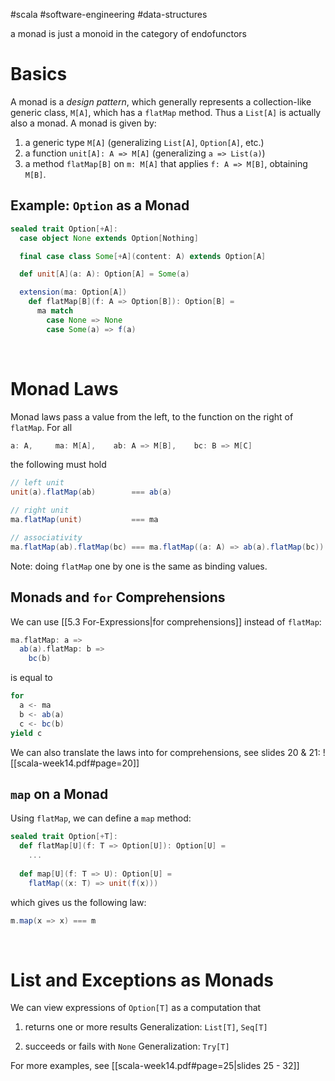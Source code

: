 #scala #software-engineering #data-structures 

a monad is just a monoid in the category of endofunctors

# Basics
A monad is a *design pattern*, which generally represents a collection-like generic class, `M[A]`, which has a `flatMap` method. Thus a `List[A]` is actually also a monad.
A monad is given by:
1. a generic type `M[A]` (generalizing `List[A]`, `Option[A]`, etc.)
2. a function `unit[A]: A => M[A]` (generalizing `a => List(a)`)
3. a method `flatMap[B]` on `m: M[A]` that applies `f: A => M[B]`, obtaining `M[B]`.

## Example: `Option` as a Monad
```Scala
sealed trait Option[+A]:
  case object None extends Option[Nothing]

  final case class Some[+A](content: A) extends Option[A]

  def unit[A](a: A): Option[A] = Some(a)

  extension(ma: Option[A])
    def flatMap[B](f: A => Option[B]): Option[B] =
      ma match
        case None => None
        case Some(a) => f(a)
```
<br>

# Monad Laws
Monad laws pass a value from the left, to the function on the right of `flatMap`. For all
```Scala
a: A,     ma: M[A],    ab: A => M[B],    bc: B => M[C]
```
the following must hold
```Scala
// left unit
unit(a).flatMap(ab)        === ab(a)

// right unit
ma.flatMap(unit)           === ma

// associativity
ma.flatMap(ab).flatMap(bc) === ma.flatMap((a: A) => ab(a).flatMap(bc))
```

Note: doing `flatMap` one by one is the same as binding values.
<br>

## Monads and `for` Comprehensions
We can use [[5.3 For-Expressions|for comprehensions]] instead of `flatMap`:
```Scala
ma.flatMap: a =>
  ab(a).flatMap: b =>
    bc(b)
```
is equal to
```Scala
for
  a <- ma
  b <- ab(a)
  c <- bc(b)
yield c
```

We can also translate the laws into for comprehensions, see slides 20 & 21:
![[scala-week14.pdf#page=20]]

## `map` on a Monad
Using `flatMap`, we can define a `map` method:
```Scala
sealed trait Option[+T]:
  def flatMap[U](f: T => Option[U]): Option[U] =
    ...
  
  def map[U](f: T => U): Option[U] =
    flatMap((x: T) => unit(f(x)))
```
which gives us the following law:
```Scala
m.map(x => x) === m
```
<br>

# List and Exceptions as Monads
We can view expressions of `Option[T]` as a computation that
1. returns one or more results
   Generalization: `List[T]`, `Seq[T]`
   <br>
   
2. succeeds or fails with `None`
   Generalization: `Try[T]`

For more examples, see [[scala-week14.pdf#page=25|slides 25 - 32]]